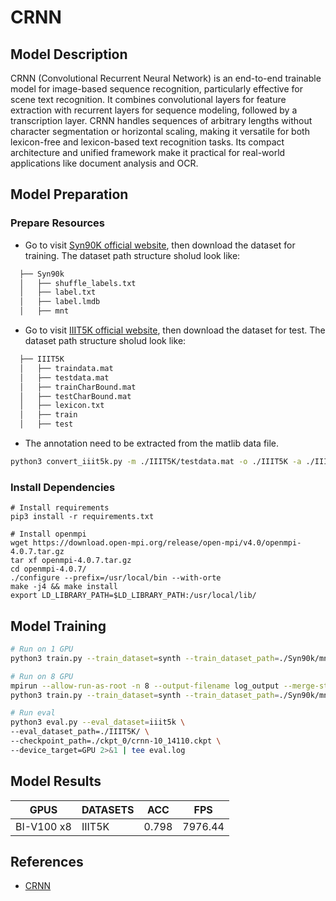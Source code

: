 # CRNN

## Model Description

CRNN (Convolutional Recurrent Neural Network) is an end-to-end trainable model for image-based sequence recognition,
particularly effective for scene text recognition. It combines convolutional layers for feature extraction with
recurrent layers for sequence modeling, followed by a transcription layer. CRNN handles sequences of arbitrary lengths
without character segmentation or horizontal scaling, making it versatile for both lexicon-free and lexicon-based text
recognition tasks. Its compact architecture and unified framework make it practical for real-world applications like
document analysis and OCR.

## Model Preparation

### Prepare Resources

- Go to visit [Syn90K official website](https://www.robots.ox.ac.uk/~vgg/data/text/), then download the dataset for
  training. The dataset path structure sholud look like:

```bash
  ├── Syn90k
  │   ├── shuffle_labels.txt
  │   ├── label.txt
  │   ├── label.lmdb
  │   ├── mnt
```

- Go to visit [IIIT5K official
  website](https://cvit.iiit.ac.in/research/projects/cvit-projects/the-iiit-5k-word-dataset), then download the dataset
  for test. The dataset path structure sholud look like:

```bash
  ├── IIIT5K
  │   ├── traindata.mat
  │   ├── testdata.mat
  │   ├── trainCharBound.mat
  │   ├── testCharBound.mat
  │   ├── lexicon.txt
  │   ├── train
  │   ├── test
```

- The annotation need to be extracted from the matlib data file.

```bash
python3 convert_iiit5k.py -m ./IIIT5K/testdata.mat -o ./IIIT5K -a ./IIIT5K/annotation.txt
```

### Install Dependencies

```shell
# Install requirements
pip3 install -r requirements.txt

# Install openmpi
wget https://download.open-mpi.org/release/open-mpi/v4.0/openmpi-4.0.7.tar.gz
tar xf openmpi-4.0.7.tar.gz
cd openmpi-4.0.7/
./configure --prefix=/usr/local/bin --with-orte
make -j4 && make install
export LD_LIBRARY_PATH=$LD_LIBRARY_PATH:/usr/local/lib/
```

## Model Training

```bash
# Run on 1 GPU
python3 train.py --train_dataset=synth --train_dataset_path=./Syn90k/mnt/ramdisk/max/90kDICT32px --device_target=GPU 2>&1 | tee log.txt

# Run on 8 GPU 
mpirun --allow-run-as-root -n 8 --output-filename log_output --merge-stderr-to-stdout \
python3 train.py --train_dataset=synth --train_dataset_path=./Syn90k/mnt/ramdisk/max/90kDICT32px --device_target=GPU --run_distribute=True 2>&1 | tee log.txt

# Run eval
python3 eval.py --eval_dataset=iiit5k \
--eval_dataset_path=./IIIT5K/ \ 
--checkpoint_path=./ckpt_0/crnn-10_14110.ckpt \
--device_target=GPU 2>&1 | tee eval.log
```

## Model Results

| GPUS       | DATASETS | ACC   | FPS     |
|------------|----------|-------|---------|
| BI-V100 x8 | IIIT5K   | 0.798 | 7976.44 |

## References

- [CRNN](https://gitee.com/mindspore/models/tree/master/official/cv/CRNN)

